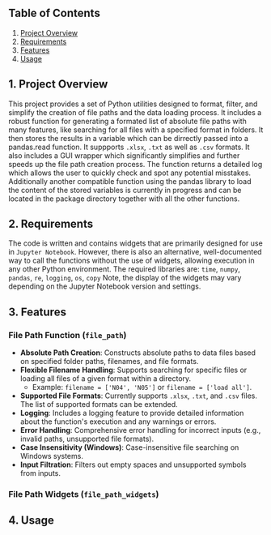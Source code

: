 ## Table of Contents
1. [Project Overview](#project-overview)
2. [Requirements](#Requirements)
3. [Features](#features)
4. [Usage](#usage)

## 1. Project Overview
This project provides a set of Python utilities designed to format, filter, and simplify the creation of file paths and the data loading process. It includes a robust function for generating a formated list of absolute file paths with many features, like searching for all files with a specified format in folders. It then stores the results in a variable which can be dirrectly passed into a pandas.read function. It suppports `.xlsx`, `.txt` as well as `.csv` formats. It also includes a GUI wrapper which significantly simplifies and further speeds up the file path creation process. The function returns a detailed log which allows the user to quickly check and spot any potential misstakes. Additionally another compatible function using the pandas library to load the content of the stored variables is currently in progress and can be located in the package directory together with all the other functions.

## 2. Requirements
The code is written and contains widgets that are primarily designed for use in `Jupyter Notebook`. However, there is also an alternative, well-documented way to call the functions without the use of widgets, allowing execution in any other Python environment.
The required libraries are: `time`, `numpy`, `pandas`, `re`, `logging`, `os`, `copy`
Note, the display of the widgets may vary depending on the Jupyter Notebook version and settings.

## 3. Features
### File Path Function (`file_path`)
* **Absolute Path Creation**: Constructs absolute paths to data files based on specified folder paths, filenames, and file formats.
* **Flexible Filename Handling**: Supports searching for specific files or loading all files of a given format within a directory.
    * Example: `filename = ['N04', 'N05']` or `filename = ['load all']`.
* **Supported File Formats**: Currently supports `.xlsx`, `.txt`, and `.csv` files. The list of supported formats can be extended.
* **Logging**: Includes a logging feature to provide detailed information about the function's execution and any warnings or errors.
* **Error Handling**: Comprehensive error handling for incorrect inputs (e.g., invalid paths, unsupported file formats).
* **Case Insensitivity (Windows)**: Case-insensitive file searching on Windows systems.
* **Input Filtration**: Filters out empty spaces and unsupported symbols from inputs.











### File Path Widgets (`file_path_widgets`)


## 4. Usage

